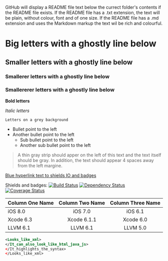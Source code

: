GitHub will display a README file text below the currect folder's contents if the README file exists.
If the README file has a .txt extension, the text will be plain, without colour, font and of one size.
If the README file has a .md  extension and uses the Markdown markup the text wil be rich and colourful.

# Big letters with a ghostly line below

## Smaller letters with a ghostly line below

### Smallerer letters with a ghostly line below

### Smallererer letters with a ghostly line below

**Bold letters**

*Italic letters*

`Letters on a grey background`

* Bullet point to the left
* Another bullet point to the left
    * Sub bullet point to the left
    * Another sub bullet point to the left

> A thin gray strip should apper on the left of this text and the text itself should be gray. In addition,
the text should appear 4 spaces away from the left margine.

[Blue hyperlink text to shields IO and badges](https://github.com/badges/shields)

Shields and badges:
[![Build Status](http://img.shields.io/travis/badges/badgerbadgerbadger.svg?style=flat-square)](https://travis-ci.org/badges/badgerbadgerbadger)
[![Dependency Status](http://img.shields.io/gemnasium/badges/badgerbadgerbadger.svg?style=flat-square)](https://gemnasium.com/badges/badgerbadgerbadger)
[![Coverage Status](http://img.shields.io/coveralls/badges/badgerbadgerbadger.svg?style=flat-square)](https://coveralls.io/r/badges/badgerbadgerbadger)

| Column One Name	| Column Two Name	| Column Three Name	|
|:----------------- |:----------------: |:----------------: |
|       iOS 8.0        	|            iOS 7.0             	|             iOS 6.1              	|
|     Xcode 6.3      	|          Xcode 6.1.1            	|           Xcode 6.0            	|
|      LLVM 6.1        	|             LLVM 6.1            	|             LLVM 5.0             	|

```xml
<Looks_like_xml>
</It_can_also_look_like_html_java_js>
</It_highlights_the_syntax>
</Looks_like_xml>
```
